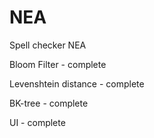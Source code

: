 # NEA
Spell checker NEA 

Bloom Filter - complete 

Levenshtein distance - complete

BK-tree - complete 

UI - complete
